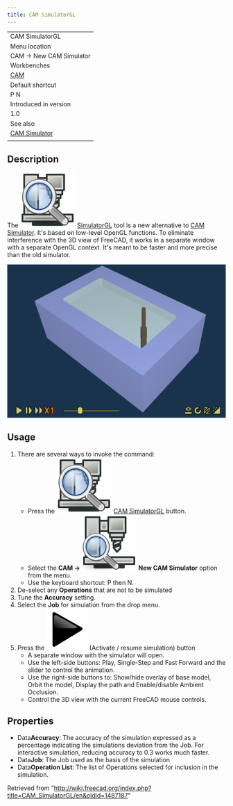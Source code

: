 ```yaml
---
title: CAM SimulatorGL
---
```


|                                                 |
| ----------------------------------------------- |
| CAM SimulatorGL                                 |
| Menu location                                   |
| CAM → New CAM Simulator                         |
| Workbenches                                     |
| [CAM](/CAM_Workbench "CAM Workbench")           |
| Default shortcut                                |
| P N                                             |
| Introduced in version                           |
| 1.0                                             |
| See also                                        |
| [CAM Simulator](/CAM_Simulator "CAM Simulator") |
|                                                 |

## Description

The ![](/src/assets/images/CAM_SimulatorGL.svg) [SimulatorGL](/CAM_SimulatorGL "CAM SimulatorGL") tool is a new alternative to [CAM Simulator](/CAM_Simulator "CAM Simulator"). It's based on low-level OpenGL functions. To eliminate interference with the 3D view of FreeCAD, it works in a separate window with a separate OpenGL context. It's meant to be faster and more precise than the old simulator.

![](/src/assets/images/CAM_new_simulator.PNG)

## Usage

1. There are several ways to invoke the command:
   - Press the ![](/src/assets/images/CAM_SimulatorGL.svg) [CAM SimulatorGL](/CAM_SimulatorGL "CAM SimulatorGL") button.
   - Select the **CAM → ![](/src/assets/images/CAM_Simulator.svg) New CAM Simulator** option from the menu.
   - Use the keyboard shortcut: P then N.
2. De-select any **Operations** that are not to be simulated
3. Tune the **Accuracy** setting.
4. Select the **Job** for simulation from the drop menu.
5. Press the ![](/src/assets/images/CAM_BPlay.svg) (Activate / resume simulation) button
   - A separate window with the simulator will open.
   - Use the left-side buttons: Play, Single-Step and Fast Forward and the slider to control the animation.
   - Use the right-side buttons to: Show/hide overlay of base model, Orbit the model, Display the path and Enable/disable Ambient Occlusion.
   - Control the 3D view with the current FreeCAD mouse controls.

## Properties

- Data**Accuracy**: The accuracy of the simulation expressed as a percentage indicating the simulations deviation from the Job. For interactive simulation, reducing accuracy to 0.3 works much faster.
- Data**Job**: The Job used as the basis of the simulation
- Data**Operation List**: The list of Operations selected for inclusion in the simulation.

Retrieved from "<http://wiki.freecad.org/index.php?title=CAM_SimulatorGL/en&oldid=1487187>"
